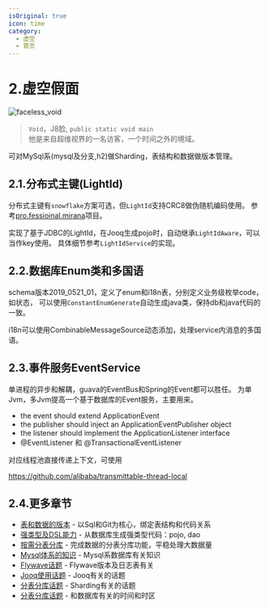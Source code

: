 ```yaml
---
isOriginal: true
icon: time
category:
  - 虚空
  - 首页
---
```


# 2.虚空假面

![faceless_void](/faceless_icon.png)

> `Void`，J8脸, `public static void main`  
> 他是来自超维视界的一名访客，一个时间之外的境域。

可对MySql系(mysql及分支,h2)做Sharding，表结构和数据做版本管理。

## 2.1.分布式主键(LightId)

分布式主键有`snowflake`方案可选，但`LightId`支持CRC8做伪随机编码使用。
参考[pro.fessioinal.mirana](https://gitee.com/trydofor/pro.fessional.mirana)项目。

实现了基于JDBC的LightId，在Jooq生成pojo时，自动继承`LightIdAware`，可以当作key使用。
具体细节参考`LightIdService`的实现。

## 2.2.数据库Enum类和多国语

schema版本2019_0521_01，定义了enum和i18n表，分别定义业务级枚举code，如状态，
可以使用`ConstantEnumGenerate`自动生成java类，保持db和java代码的一致。

i18n可以使用CombinableMessageSource动态添加，处理service内消息的多国语。

## 2.3.事件服务EventService

单进程的异步和解耦，guava的EventBus和Spring的Event都可以胜任。
为单Jvm，多Jvm提高一个基于数据库的Event服务，主要用来。

* the event should extend ApplicationEvent
* the publisher should inject an ApplicationEventPublisher object
* the listener should implement the ApplicationListener interface
* @EventListener 和 @TransactionalEventListener

对应线程池直接传递上下文，可使用

<https://github.com/alibaba/transmittable-thread-local>

## 2.4.更多章节

* [表和数据的版本](2a-flywave.md) -  以Sql和Git为核心，绑定表结构和代码关系
* [强类型及DSL能力](2b-jooq.md) - 从数据库生成强类型代码：pojo, dao
* [按需分表分库](2c-shard.md) - 完成数据的分表分库功能，平稳处理大数据量
* [Mysql体系的知识](2d-mysql-h2.md) - Mysql系数据库有关知识
* [Flywave话题](2e-qa-flywave.md) - Flywave版本及日志表有关
* [Jooq使用话题](2f-qa-jooq.md) - Jooq有关的话题
* [分表分库话题](2g-qa-shard.md) - Sharding有关的话题
* [分表分库话题](2h-time-zone.md) - 和数据库有关的时间和时区
